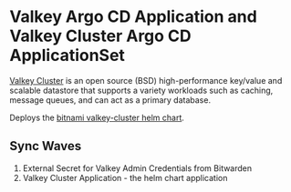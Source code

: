# Valkey Argo CD Application and Valkey Cluster Argo CD ApplicationSet

[Valkey Cluster](https://valkey.io) is an open source (BSD) high-performance key/value and scalable datastore that supports a variety workloads such as caching, message queues, and can act as a primary database.

Deploys the [bitnami valkey-cluster helm chart](https://github.com/bitnami/charts/tree/main/bitnami/valkey-cluster).

## Sync Waves

1. External Secret for Valkey Admin Credentials from Bitwarden
2. Valkey Cluster Application - the helm chart application
